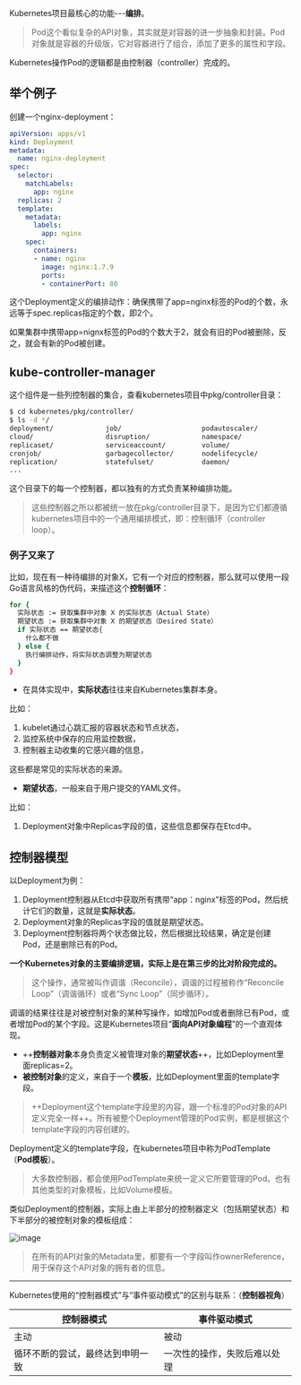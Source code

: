 Kubernetes项目最核心的功能---**编排**。

> Pod这个看似复杂的API对象，其实就是对容器的进一步抽象和封装。Pod对象就是容器的升级版，它对容器进行了组合，添加了更多的属性和字段。

Kubernetes操作Pod的逻辑都是由控制器（controller）完成的。

## 举个例子
创建一个nginx-deployment：

```yaml
apiVersion: apps/v1
kind: Deployment
metadata:
  name: nginx-deployment
spec:
  selector:
    matchLabels:
      app: nginx
  replicas: 2
  template:
    metadata:
      labels:
        app: nginx
    spec:
      containers:
      - name: nginx
        image: nginx:1.7.9
        ports:
        - containerPort: 80
```
这个Deployment定义的编排动作：确保携带了app=nginx标签的Pod的个数，永远等于spec.replicas指定的个数，即2个。

如果集群中携带app=nignx标签的Pod的个数大于2，就会有旧的Pod被删除，反之，就会有新的Pod被创建。

## kube-controller-manager
这个组件是一些列控制器的集合，查看kubernetes项目中pkg/controller目录：

```bash
$ cd kubernetes/pkg/controller/
$ ls -d */              
deployment/             job/                    podautoscaler/          
cloud/                  disruption/             namespace/              
replicaset/             serviceaccount/         volume/
cronjob/                garbagecollector/       nodelifecycle/         
replication/            statefulset/            daemon/
...
```
这个目录下的每一个控制器，都以独有的方式负责某种编排功能。

> 这些控制器之所以都被统一放在pkg/controller目录下，是因为它们都遵循kubernetes项目中的一个通用编排模式，即：控制循环（controller loop）。

### 例子又来了
比如，现在有一种待编排的对象X，它有一个对应的控制器，那么就可以使用一段Go语言风格的伪代码，来描述这个**控制循环**：

```bash
for {
  实际状态 := 获取集群中对象 X 的实际状态（Actual State）
  期望状态 := 获取集群中对象 X 的期望状态（Desired State）
  if 实际状态 == 期望状态{
    什么都不做
  } else {
    执行编排动作，将实际状态调整为期望状态
  }
}
```

- 在具体实现中，**实际状态**往往来自Kubernetes集群本身。

比如：
1. kubelet通过心跳汇报的容器状态和节点状态，
2. 监控系统中保存的应用监控数据，
3. 控制器主动收集的它感兴趣的信息，

这些都是常见的实际状态的来源。

- **期望状态**，一般来自于用户提交的YAML文件。

比如：
1. Deployment对象中Replicas字段的值，这些信息都保存在Etcd中。

## 控制器模型
以Deployment为例：
1. Deployment控制器从Etcd中获取所有携带“app：nginx”标签的Pod，然后统计它们的数量，这就是**实际状态**。
2. Deployment对象的Replicas字段的值就是期望状态。
3. Deployment控制器将两个状态做比较，然后根据比较结果，确定是创建Pod，还是删除已有的Pod。

**一个Kubernetes对象的主要编排逻辑，实际上是在第三步的比对阶段完成的。**

> 这个操作，通常被叫作调谐（Reconcile），调谐的过程被称作“Reconcile Loop”（调谐循环）或者“Sync Loop”（同步循环）。

调谐的结果往往是对被控制对象的某种写操作，如增加Pod或者删除已有Pod，或者增加Pod的某个字段。这是Kubernetes项目“**面向API对象编程**”的一个直观体现。

- ++**控制器对象**本身负责定义被管理对象的**期望状态**++，比如Deployment里面replicas=2。
- **被控制对象**的定义，来自于一个**模板**，比如Deployment里面的template字段。

> ++Deployment这个template字段里的内容，跟一个标准的Pod对象的API定义完全一样++。所有被整个Deployment管理的Pod实例，都是根据这个template字段的内容创建的。

Deployment定义的template字段，在kubernetes项目中称为PodTemplate（**Pod模板**）。

> 大多数控制器，都会使用PodTemplate来统一定义它所要管理的Pod。也有其他类型的对象模板，比如Volume模板。

类似Deployment的控制器，实际上由上半部分的控制器定义（包括期望状态）和下半部分的被控制对象的模板组成：

![image](https://static001.geekbang.org/resource/image/72/26/72cc68d82237071898a1d149c8354b26.png)

> 在所有的API对象的Metadata里，都要有一个字段叫作ownerReference，用于保存这个API对象的拥有者的信息。

---
Kubernetes使用的“控制器模式”与“事件驱动模式”的区别与联系：（**控制器视角**）

控制器模式 | 事件驱动模式
---|---
主动 | 被动
循环不断的尝试，最终达到申明一致 | 一次性的操作，失败后难以处理
